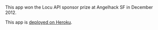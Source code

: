 This app won the Locu API sponsor prize at Angelhack SF in December 2012.

This app is [deployed on Heroku](http://eat-with-me.herokuapp.com/).